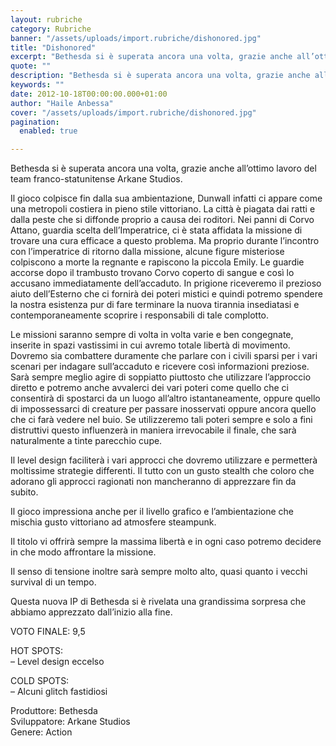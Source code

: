 ```yaml
---
layout: rubriche
category: Rubriche
banner: "/assets/uploads/import.rubriche/dishonored.jpg"
title: "Dishonored"
excerpt: "Bethesda si è superata ancora una volta, grazie anche all’ottimo lavoro del team franco-statunitense Arkane Studios. Il gioco colpisce fin dalla sua ambientazione, Dunwall infatti ci appare come una metropoli costiera in pieno stile vittoriano. La città è piagata dai ratti e dalla peste che si diffonde proprio a causa dei roditori. Nei panni di [&hellip"
quote: ""
description: "Bethesda si è superata ancora una volta, grazie anche all’ottimo lavoro del team franco-statunitense Arkane Studios. Il gioco colpisce fin dalla sua ambientazione, Dunwall infatti ci appare come una metropoli costiera in pieno stile vittoriano. La città è piagata dai ratti e dalla peste che si diffonde proprio a causa dei roditori. Nei panni di [&hellip"
keywords: ""
date: 2012-10-18T00:00:00.000+01:00
author: "Haile Anbessa"
cover: "/assets/uploads/import.rubriche/dishonored.jpg"
pagination:
  enabled: true

---
```


Bethesda si è superata ancora una volta, grazie anche all’ottimo lavoro del team franco-statunitense Arkane Studios.

Il gioco colpisce fin dalla sua ambientazione, Dunwall infatti ci appare come una metropoli costiera in pieno stile vittoriano. La città è piagata dai ratti e dalla peste che si diffonde proprio a causa dei roditori. Nei panni di Corvo Attano, guardia scelta dell’Imperatrice, ci è stata affidata la missione di trovare una cura efficace a questo problema. Ma proprio durante l’incontro con l’imperatrice di ritorno dalla missione, alcune figure misteriose colpiscono a morte la regnante e rapiscono la piccola Emily. Le guardie accorse dopo il trambusto trovano Corvo coperto di sangue e così lo accusano immediatamente dell’accaduto. In prigione riceveremo il prezioso aiuto dell’Esterno che ci fornirà dei poteri mistici e quindi potremo spendere la nostra esistenza pur di fare terminare la nuova tirannia insediatasi e contemporaneamente scoprire i responsabili di tale complotto.

Le missioni saranno sempre di volta in volta varie e ben congegnate, inserite in spazi vastissimi in cui avremo totale libertà di movimento. Dovremo sia combattere duramente che parlare con i civili sparsi per i vari scenari per indagare sull’accaduto e ricevere così informazioni preziose. Sarà sempre meglio agire di soppiatto piuttosto che utilizzare l’approccio diretto e potremo anche avvalerci dei vari poteri come quello che ci consentirà di spostarci da un luogo all’altro istantaneamente, oppure quello di impossessarci di creature per passare inosservati oppure ancora quello che ci farà vedere nel buio. Se utilizzeremo tali poteri sempre e solo a fini distruttivi questo influenzerà in maniera irrevocabile il finale, che sarà naturalmente a tinte parecchio cupe.

Il level design faciliterà i vari approcci che dovremo utilizzare e permetterà moltissime strategie differenti. Il tutto con un gusto stealth che coloro che adorano gli approcci ragionati non mancheranno di apprezzare fin da subito.

Il gioco impressiona anche per il livello grafico e l’ambientazione che mischia gusto vittoriano ad atmosfere steampunk.

Il titolo vi offrirà sempre la massima libertà e in ogni caso potremo decidere in che modo affrontare la missione.

Il senso di tensione inoltre sarà sempre molto alto, quasi quanto i vecchi survival di un tempo.

Questa nuova IP di Bethesda si è rivelata una grandissima sorpresa che abbiamo apprezzato dall’inizio alla fine.

VOTO FINALE: 9,5

HOT SPOTS:  
– Level design eccelso

COLD SPOTS:  
– Alcuni glitch fastidiosi

Produttore: Bethesda  
Sviluppatore: Arkane Studios  
Genere: Action